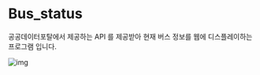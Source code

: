# Bus_status
공공데이터포탈에서 제공하는 API 를 제공받아 현재 버스 정보를 웹에 디스플레이하는 프로그램 입니다.

![img](https://github.com/cmc0904/JavaSpringBusStatus/assets/63144310/ef3b499b-2f8e-4a7a-b461-5e00161f3faa)
